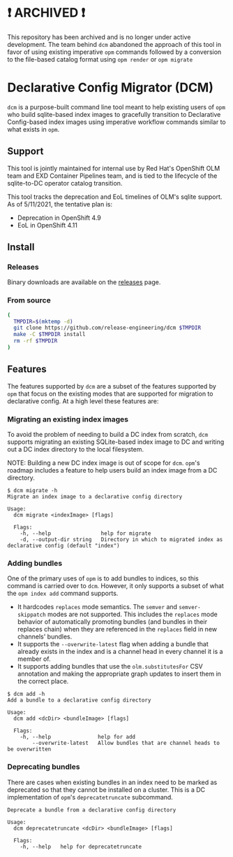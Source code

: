 # :exclamation: ARCHIVED :exclamation:

 This repository has been archived and is no longer under active development. The team behind `dcm` abandoned the approach of this tool in favor of using existing imperative `opm` commands followed by a conversion to the file-based catalog format using `opm render` or `opm migrate`

# Declarative Config Migrator (DCM)

`dcm` is a purpose-built command line tool meant to help existing users of `opm` who build sqlite-based index images to gracefully transition to Declarative Config-based index images using imperative workflow commands similar to what exists in `opm`.

## Support

This tool is jointly maintained for internal use by Red Hat's OpenShift OLM team and EXD Container Pipelines team, and is tied to the lifecycle of the sqlite-to-DC operator catalog transition.

This tool tracks the deprecation and EoL timelines of OLM's sqlite support. As of 5/11/2021, the tentative plan is:
- Deprecation in OpenShift 4.9
- EoL in OpenShift 4.11

## Install

### Releases

Binary downloads are available on the [releases](https://github.com/release-engineering/dcm/releases) page.

### From source
```bash
( 
  TMPDIR=$(mktemp -d)
  git clone https://github.com/release-engineering/dcm $TMPDIR
  make -C $TMPDIR install
  rm -rf $TMPDIR
)
```

## Features

The features supported by `dcm` are a subset of the features supported by `opm` that focus on the existing modes that are supported for migration to declarative config. At a high level these features are:

### Migrating an existing index images

To avoid the problem of needing to build a DC index from scratch, `dcm` supports migrating an existing SQLite-based index image to DC and writing out a DC index directory to the local filesystem.

NOTE: Building a new DC index image is out of scope for `dcm`. `opm`'s roadmap includes a feature to help users build an index image from a DC directory.

```
$ dcm migrate -h
Migrate an index image to a declarative config directory

Usage:
  dcm migrate <indexImage> [flags]

  Flags:
    -h, --help                help for migrate
    -d, --output-dir string   Directory in which to migrated index as declarative config (default "index")
```

### Adding bundles

One of the primary uses of `opm` is to add bundles to indices, so this command is carried over to `dcm`. However, it only supports a subset of what the `opm index add` command supports.

- It hardcodes `replaces` mode semantics. The `semver` and `semver-skippatch` modes are not supported. This includes the `replaces` mode behavior of automatically promoting bundles (and bundles in their replaces chain) when they are referenced in the `replaces` field in new channels' bundles.
- It supports the `--overwrite-latest` flag when adding a bundle that already exists in the index and is a channel head in every channel it is a member of.
- It supports adding bundles that use the `olm.substitutesFor` CSV annotation and making the appropriate graph updates to insert them in the correct place.

```
$ dcm add -h
Add a bundle to a declarative config directory

Usage:
  dcm add <dcDir> <bundleImage> [flags]

  Flags:
    -h, --help               help for add
        --overwrite-latest   Allow bundles that are channel heads to be overwritten
```

### Deprecating bundles

There are cases when existing bundles in an index need to be marked as deprecated so that they cannot be installed on a cluster. This is a DC implementation of `opm`'s `deprecatetruncate` subcommand.

```
Deprecate a bundle from a declarative config directory

Usage:
  dcm deprecatetruncate <dcDir> <bundleImage> [flags]

  Flags:
    -h, --help   help for deprecatetruncate
```

